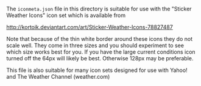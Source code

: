 The `iconmeta.json` file in this directory is suitable for use with the 
"Sticker Weather Icons" icon set which is available from 

http://kortoik.deviantart.com/art/Sticker-Weather-Icons-78827487

Note that because of the thin white border around these icons they
do not scale well. They come in three sizes and you should experiment
to see which size works best for you. If you have the large current
conditions icon turned off the 64px will likely be best. Otherwise 
128px may be preferable.

This file is also suitable for many icon sets designed for use with
Yahoo! and The Weather Channel (weather.com)